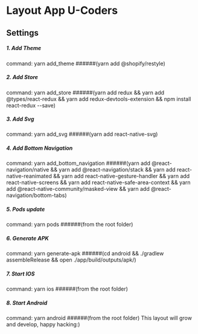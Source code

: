 Layout App U-Coders
=========================

Settings
--------------
##### 1. Add Theme
command: 
yarn add_theme
######(yarn add @shopify/restyle)
##### 2. Add Store
command:
yarn add_store
######(yarn add redux && yarn add @types/react-redux && yarn add redux-devtools-extension && npm install react-redux --save)
##### 3. Add Svg
command:
yarn add_svg
######(yarn add react-native-svg)
##### 4. Add Bottom Navigation
command:
yarn add_bottom_navigation
######(yarn add @react-navigation/native && yarn add @react-navigation/stack && yarn add react-native-reanimated && yarn add react-native-gesture-handler && yarn add react-native-screens && yarn add react-native-safe-area-context && yarn add @react-native-community/masked-view && yarn add @react-navigation/bottom-tabs)
##### 5. Pods update
command:
yarn pods
######(from the root folder)
##### 6. Generate APK
command:
yarn generate-apk
######(cd android && ./gradlew assembleRelease && open ./app/build/outputs/apk/) 
##### 7. Start IOS
command:
yarn ios
######(from the root folder)
##### 8. Start Android
command:
yarn android
######(from the root folder)
This layout will grow and develop, happy hacking:)
